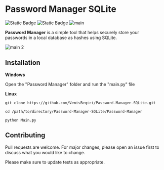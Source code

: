 # Password Manager SQLite

![Static Badge](https://img.shields.io/badge/Database-SQLite-orange)
![Static Badge](https://img.shields.io/badge/Python-blue)
![main](https://github.com/user-attachments/assets/0b268e29-bb2b-47db-8575-98db14412f32)

**Password Manager** is a simple tool that helps securely store your passwords in a local database as hashes using SQLite.

![main 2](https://github.com/user-attachments/assets/ecdb3a84-60f4-4598-9a3e-c0fc3e1f99af)

## Installation

**Windows**

Open the "Password Manager" folder and run the "main.py" file

**Linux**

``` 
git clone https://github.com/VenisBeqiri/Password-Manager-SQLite.git

cd /path/to/directory/Password-Manager-SQLite/Password-Manager

python Main.py
```
## Contributing

Pull requests are welcome. For major changes, please open an issue first to discuss what you would like to change.

Please make sure to update tests as appropriate.

